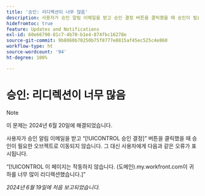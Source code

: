 ```yaml
---
title: '승인: 리디렉션이 너무 많음'
description: 사용자가 승인 알림 이메일을 받고 승인 결정 버튼을 클릭했을 때 승인이 필요한 오브젝트로 이동되지 않습니다. 대신 사용자에게 오류 메시지가 표시됩니다.
hidefromtoc: true
feature: Updates and Notifications
exl-id: 60e66790-81c7-4b70-b1e4-874fbc16278e
source-git-commit: 9b8060b70250b75f8777e8815af45ec525c4e860
workflow-type: ht
source-wordcount: '94'
ht-degree: 100%

---
```


# 승인: 리디렉션이 너무 많음

>[!NOTE]
>
>이 문제는 2024년 6월 20일에 해결되었습니다.

사용자가 승인 알림 이메일을 받고 “[!UICONTROL 승인 결정]” 버튼을 클릭했을 때 승인이 필요한 오브젝트로 이동되지 않습니다. 그 대신 사용자에게 다음과 같은 오류가 표시됩니다.

“[!UICONTROL 이 페이지는 작동하지 않습니다. (도메인).my.workfront.com이 귀하를 너무 많이 리디렉션했습니다.]”

_2024년 6월 19일에 처음 보고되었습니다._
